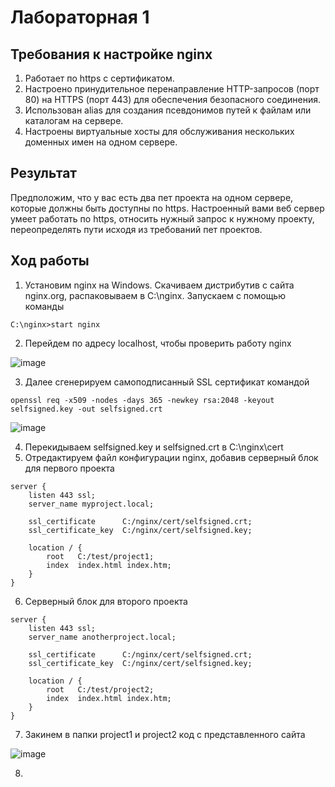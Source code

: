 # Лабораторная 1

## Требования к настройке nginx
1. Работает по https c сертификатом.
2. Настроено принудительное перенаправление HTTP-запросов (порт 80) на HTTPS (порт 443) для обеспечения безопасного соединения.
3. Использован alias для создания псевдонимов путей к файлам или каталогам на сервере.
4. Настроены виртуальные хосты для обслуживания нескольких доменных имен на одном сервере.

## Результат
Предположим, что у вас есть два пет проекта на одном сервере, которые должны быть доступны по https. Настроенный вами веб сервер умеет работать по https, относить нужный запрос к нужному проекту, переопределять пути исходя из требований пет проектов.

## Ход работы
1. Установим nginx на Windows. Скачиваем дистрибутив с сайта nginx.org, распаковываем в C:\nginx. Запускаем с помощью команды
```
C:\nginx>start nginx
```
2. Перейдем по адресу localhost, чтобы проверить работу nginx

![image](https://github.com/user-attachments/assets/9c3eae73-5921-4370-bd2c-59079e55b953)

3. Далее сгенерируем самоподписанный SSL сертификат командой
```
openssl req -x509 -nodes -days 365 -newkey rsa:2048 -keyout selfsigned.key -out selfsigned.crt
```

![image](https://github.com/user-attachments/assets/d84dfa0c-5dab-4ce6-9403-0eb1cbd59d8c)

4. Перекидываем selfsigned.key и selfsigned.crt в C:\nginx\cert
5. Отредактируем файл конфигурации nginx, добавив серверный блок для первого проекта
```
server {
    listen 443 ssl;
    server_name myproject.local;

    ssl_certificate      C:/nginx/cert/selfsigned.crt;
    ssl_certificate_key  C:/nginx/cert/selfsigned.key;

    location / {
        root   C:/test/project1;
        index  index.html index.htm;
    }
}
```
6. Серверный блок для второго проекта
```
server {
    listen 443 ssl;
    server_name anotherproject.local;

    ssl_certificate      C:/nginx/cert/selfsigned.crt;
    ssl_certificate_key  C:/nginx/cert/selfsigned.key;

    location / {
        root   C:/test/project2;
        index  index.html index.htm;
    }
}
```
7. Закинем в папки project1 и project2 код с представленного сайта

![image](https://github.com/user-attachments/assets/a85d404d-7927-4554-ba01-762de607c4ef)

8. 



